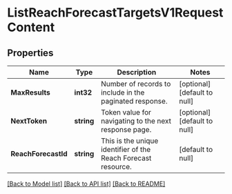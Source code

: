 # ListReachForecastTargetsV1RequestContent

## Properties
Name | Type | Description | Notes
------------ | ------------- | ------------- | -------------
**MaxResults** | **int32** | Number of records to include in the paginated response. | [optional] [default to null]
**NextToken** | **string** | Token value for navigating to the next response page. | [optional] [default to null]
**ReachForecastId** | **string** | This is the unique identifier of the Reach Forecast resource. | [default to null]

[[Back to Model list]](../README.md#documentation-for-models) [[Back to API list]](../README.md#documentation-for-api-endpoints) [[Back to README]](../README.md)

